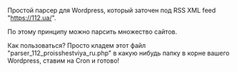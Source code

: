 Простой парсер для Wordpress, который заточен под RSS XML feed  "https://112.ua/".

По этому принципу можно парсить множество сайтов.

Как пользоваться?
Просто кладем этот файл "parser_112_proisshestviya_ru.php" в какую нибудь папку в корне вашего Wordpress, ставим на Cron и готово!
